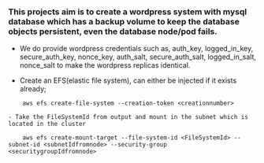 ### This projects aim is to create a wordpress system with mysql database which has a backup volume to keep the database objects persistent, even the database node/pod fails.

* We do provide wordpress credentials such as, auth_key, logged_in_key, secure_auth_key, nonce_key, auth_salt, secure_auth_salt, logged_in_salt, nonce_salt to make the wordpress replicas identical.

* Create an EFS(elastic file system), can either be injected if it exists already;
```
    aws efs create-file-system --creation-token <creationnumber>
```
    - Take the FileSystemId from output and mount in the subnet which is located in the cluster
```
    aws efs create-mount-target --file-system-id <FileSystemId> --subnet-id <subnetIdfromnode> --security-group <securitygroupIdfromnode>
```
